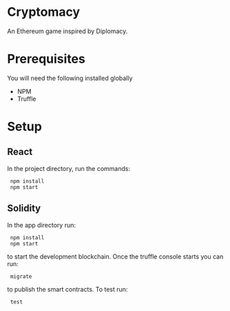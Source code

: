 # Cryptomacy
An Ethereum game inspired by Diplomacy.

# Prerequisites
You will need the following installed globally

- NPM
- Truffle
# Setup

## React
In the project directory, run the commands:
```
 npm install
 npm start
```
## Solidity
In the app directory run:
```
 npm install
 npm start
```
to start the development blockchain.
Once the truffle console starts you can run:
```
 migrate
```
to publish the smart contracts.
To test run:
```
 test
```